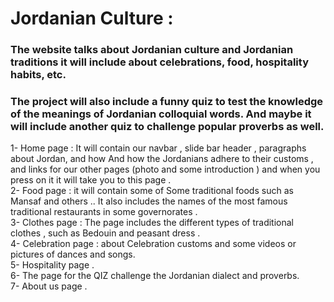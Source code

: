 # Jordanian Culture :

### The website talks about Jordanian culture and Jordanian traditions it will include about celebrations, food, hospitality habits, etc.

### The project will also include a funny quiz to test the knowledge of the meanings of Jordanian colloquial words. And maybe it will include another quiz to challenge popular proverbs as well.

1- Home page :
It will contain our  navbar , slide bar header , paragraphs about Jordan, and how And how the Jordanians adhere to their customs  , and links for our other pages  (photo and some introduction ) and when you press on it it will take you to this page .
<br>
2- Food page : it will contain some of Some traditional foods such as Mansaf and others .. It also includes the names of the most famous traditional restaurants in some governorates .
<br>
3- Clothes page : The page includes the different types of traditional clothes , such as  Bedouin and peasant dress .
<br>
4- Celebration page : about Celebration customs and some videos or pictures of dances and songs.
<br>
5- Hospitality  page .
<br>
6- The page for the QIZ challenge the Jordanian dialect and proverbs.
<br>
7- About us page .

